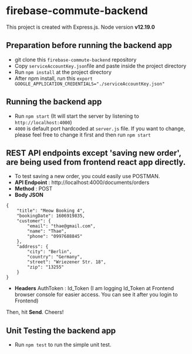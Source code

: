 # firebase-commute-backend

This project is created with Express.js. Node version **v12.19.0**

## Preparation before running the backend app
- git clone this `firebase-commute-backend` repository
- Copy `serviceAccountKey.json`file and paste inside the project directory
- Run `npm install` at the project directory
- After npm install, run this `export GOOGLE_APPLICATION_CREDENTIALS="./serviceAccountKey.json"`

## Running the backend app
- Run `npm start` (It will start the server by listening to `http://localhost:4000`) 
- `4000` is default port hardcoded at `server.js` file. If you want to change, please feel free to change it first and then run `npm start`

## REST API endpoints except 'saving new order', are being used from frontend react app directly.
- To test saving a new order, you could easily use POSTMAN.
- **API Endpoint** : http://localhost:4000/documents/orders
- **Method** : POST
- **Body JSON** 
```
{
    "title": "Meow Booking 4",
    "bookingDate": 1606919835,
    "customer": {
        "email": "thae@gmail.com",
        "name": "Thae",
        "phone": "0997688845"
    },
    "address": {
        "city": "Berlin",
        "country": "Germany",
        "street": "Wriezener Str. 18",
        "zip": "13255"
    }
}
```

- **Headers**
AuthToken : Id_Token (I am logging Id_Token at Frontend browser console for easier access. You can see it after you login to Frontend)

Then, hit **Send**. Cheers!

## Unit Testing the backend app
- Run `npm test` to run the simple unit test.
